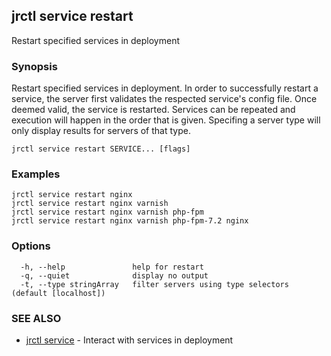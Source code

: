 ## jrctl service restart

Restart specified services in deployment

### Synopsis

Restart specified services in deployment. In order to successfully restart a
service, the server first validates the respected service's config file. Once
deemed valid, the service is restarted. Services can be repeated and execution
will happen in the order that is given. Specifing a server type will only
display results for servers of that type.

```
jrctl service restart SERVICE... [flags]
```

### Examples

```
jrctl service restart nginx
jrctl service restart nginx varnish
jrctl service restart nginx varnish php-fpm
jrctl service restart nginx varnish php-fpm-7.2 nginx
```

### Options

```
  -h, --help               help for restart
  -q, --quiet              display no output
  -t, --type stringArray   filter servers using type selectors (default [localhost])
```

### SEE ALSO

* [jrctl service](jrctl_service.md)	 - Interact with services in deployment

